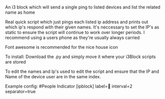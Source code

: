 An i3 block which will send a single ping to listed devices and list the related name as home

Real quick script which just pings each listed ip address and prints out which ip's respond with their given names.
It's neccessary to set the IP's as static to ensure the script will continue to work over longer periods. I recommend using a users phone as they're usually always carried

Font awesome is recommended for the nice house icon

To install:
Download the .py and simply move it where your i3Block scripts are stored

To edit the names and Ip's used to edit the script and ensure that the IP and Name of the device user are in the same index.

Example config:
#People Indicator
[ipblock]
label=
interval=2
separator=true
